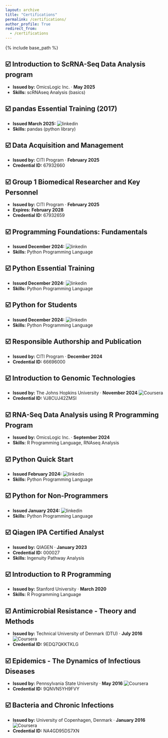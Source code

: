 ```yaml
---
layout: archive
title: "Certifications"
permalink: /certifications/
author_profile: True
redirect_from:
  - /certifications
---
```


{% include base_path %}

## ☑️ Introduction to ScRNA-Seq Data Analysis program
- **Issued by:** OmicsLogic Inc. · **May 2025**  
- **Skills:** scRNAseq Analysis (basics) 


## ☑️ pandas Essential Training (2017)
- **Issued March 2025:** ![linkedin](https://img.shields.io/badge/LinkedIn-0077B5?style=for-the-badge&logo=linkedin&logoColor=white) 
- **Skills:** pandas (python library)

  
## ☑️ Data Acquisition and Management
- **Issued by:** CITI Program · **February 2025**
- **Credential ID:** 67932660


## ☑️ Group 1 Biomedical Researcher and Key Personnel
- **Issued by:** CITI Program · **February 2025**
- **Expires:** **February 2028**  
- **Credential ID:** 67932659
  

## ☑️ Programming Foundations: Fundamentals
- **Issued December 2024:** ![linkedin](https://img.shields.io/badge/LinkedIn-0077B5?style=for-the-badge&logo=linkedin&logoColor=white) 
- **Skills:** Python Programming Language 


## ☑️ Python Essential Training
- **Issued December 2024:** ![linkedin](https://img.shields.io/badge/LinkedIn-0077B5?style=for-the-badge&logo=linkedin&logoColor=white) 
- **Skills:** Python Programming Language 


## ☑️ Python for Students
- **Issued December 2024:** ![linkedin](https://img.shields.io/badge/LinkedIn-0077B5?style=for-the-badge&logo=linkedin&logoColor=white) 
- **Skills:** Python Programming Language  


## ☑️ Responsible Authorship and Publication
- **Issued by:** CITI Program · **December 2024**  
- **Credential ID:** 66696000  


## ☑️ Introduction to Genomic Technologies
- **Issued by:** The Johns Hopkins University · **November 2024**  ![Coursera](https://img.shields.io/badge/Coursera-%230056D2.svg?style=for-the-badge&logo=Coursera&logoColor=white)
- **Credential ID:** VJ8CUJ42ZMSI  


## ☑️ RNA-Seq Data Analysis using R Programming Program
- **Issued by:** OmicsLogic Inc. · **September 2024**  
- **Skills:** R Programming Language, RNAseq Analysis  


## ☑️ Python Quick Start
- **Issued February 2024:** ![linkedin](https://img.shields.io/badge/LinkedIn-0077B5?style=for-the-badge&logo=linkedin&logoColor=white) 
- **Skills:** Python Programming Language
  

## ☑️ Python for Non-Programmers
- **Issued January 2024:** ![linkedin](https://img.shields.io/badge/LinkedIn-0077B5?style=for-the-badge&logo=linkedin&logoColor=white)  
- **Skills:** Python Programming Language


## ☑️ Qiagen IPA Certified Analyst
- **Issued by:** QIAGEN · **January 2023**  
- **Credential ID:** 000027  
- **Skills:** Ingenuity Pathway Analysis
  

## ☑️ Introduction to R Programming
- **Issued by:** Stanford University · **March 2020**
- **Skills:** R Programming Language
  

## ☑️ Antimicrobial Resistance - Theory and Methods
- **Issued by:** Technical University of Denmark (DTU) · **July 2016**  ![Coursera](https://img.shields.io/badge/Coursera-%230056D2.svg?style=for-the-badge&logo=Coursera&logoColor=white)
- **Credential ID:** 9EDQ7QKKTKLG  


## ☑️ Epidemics - The Dynamics of Infectious Diseases
- **Issued by:** Pennsylvania State University · **May 2016**  ![Coursera](https://img.shields.io/badge/Coursera-%230056D2.svg?style=for-the-badge&logo=Coursera&logoColor=white)
- **Credential ID:** 9QNVN5YH9FVY  


## ☑️ Bacteria and Chronic Infections
- **Issued by:** University of Copenhagen, Denmark · **January 2016**  ![Coursera](https://img.shields.io/badge/Coursera-%230056D2.svg?style=for-the-badge&logo=Coursera&logoColor=white)
- **Credential ID:** NA4GD95DS7XN  
